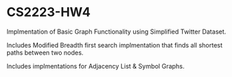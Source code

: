 # CS2223-HW4

Implmentation of Basic Graph Functionality using Simplified Twitter Dataset.

Includes Modified Breadth first search implmentation that finds all shortest paths between two nodes.

Includes implmentations for Adjacency List & Symbol Graphs. 
